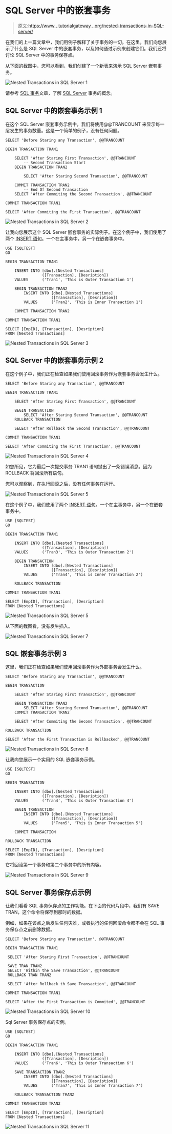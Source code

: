 # SQL Server 中的嵌套事务

> 原文:[https://www . tutorialgateway . org/nested-transactions-in-SQL-server/](https://www.tutorialgateway.org/nested-transactions-in-sql-server/)

在我们的上一篇文章中，我们用例子解释了关于事务的一切。在这里，我们向您展示了什么是 SQL Server 中的嵌套事务，以及如何通过示例来创建它们。我们还将讨论 SQL Server 中的事务保存点。

从下面的截图中，您可以看到，我们创建了一个新表来演示 SQL Server 嵌套事务。

![Nested Transactions in SQL Server 1](img/cd1c5444c26c0ae3e654e42fcce9cddc.png)

请参考 [SQL 事务](https://www.tutorialgateway.org/sql-transaction/)文章，了解 [SQL Server](https://www.tutorialgateway.org/sql/) 事务的概念。

## SQL Server 中的嵌套事务示例 1

在这个 SQL Server 嵌套事务示例中，我们将使用@@TRANCOUNT 来显示每一层发生的事务数量。这是一个简单的例子，没有任何问题。

```
SELECT 'Before Staring any Transaction', @@TRANCOUNT 

BEGIN TRANSACTION TRAN1

	SELECT 'After Staring First Transaction', @@TRANCOUNT 
        -- Second Transaction Start
	BEGIN TRANSACTION TRAN2 

		SELECT 'After Staring Second Transaction', @@TRANCOUNT 

	COMMIT TRANSACTION TRAN2
        -- End Of Second Transaction 
	SELECT 'After Commiting the Second Transaction', @@TRANCOUNT 

COMMIT TRANSACTION TRAN1

SELECT 'After Commiting the First Transaction', @@TRANCOUNT
```

![Nested Transactions in SQL Server 2](img/86e7098786911c731e4d351459936277.png)

让我向您展示这个 SQL Server 嵌套事务的实际例子。在这个例子中，我们使用了两个 [INSERT 语句](https://www.tutorialgateway.org/sql-insert-statement/)。一个在主事务中，另一个在嵌套事务中。

```
USE [SQLTEST]
GO

BEGIN TRANSACTION TRAN1

	INSERT INTO [dbo].[Nested Transactions] 
				([Transaction], [Desription])
	VALUES		('Tran1', 'This is Outer Transaction 1')

	BEGIN TRANSACTION TRAN2 
		INSERT INTO [dbo].[Nested Transactions] 
					([Transaction], [Desription])
		VALUES		('Tran2', 'This is Inner Transaction 1')

	COMMIT TRANSACTION TRAN2

COMMIT TRANSACTION TRAN1

SELECT [EmpID], [Transaction], [Desription]
FROM [Nested Transactions]
```

![Nested Transactions in SQL Server 3](img/ff61ad35c356ad96b2e20090b23db6f7.png)

## SQL Server 中的嵌套事务示例 2

在这个例子中，我们正在检查如果我们使用回滚事务作为嵌套事务会发生什么。

```
SELECT 'Before Staring any Transaction', @@TRANCOUNT 

BEGIN TRANSACTION TRAN1

	SELECT 'After Staring First Transaction', @@TRANCOUNT 

	BEGIN TRANSACTION 		
		SELECT 'After Staring Second Transaction', @@TRANCOUNT 
	ROLLBACK TRANSACTION

	SELECT 'After Rollback the Second Transaction', @@TRANCOUNT 

COMMIT TRANSACTION TRAN1

SELECT 'After Commiting the First Transaction', @@TRANCOUNT
```

![Nested Transactions in SQL Server 4](img/9a257f37a9feeda1ec089dbfb8a914ea.png)

如您所见，它为最后一次提交事务 TRAN1 语句抛出了一条错误消息。因为 ROLLBACK 将回滚所有语句。

您可以观察到，在执行回滚之后，没有任何事务在运行。

![Nested Transactions in SQL Server 5](img/ad3fb568a9a1cf40880ce4801b27d5a6.png)

在这个例子中，我们使用了两个 [INSERT 语句](https://www.tutorialgateway.org/sql-insert-statement/)。一个在主事务中，另一个在嵌套事务中。

```
USE [SQLTEST]
GO

BEGIN TRANSACTION TRAN1

	INSERT INTO [dbo].[Nested Transactions] 
				([Transaction], [Desription])
	VALUES		('Tran3', 'This is Outer Transaction 2')

	BEGIN TRANSACTION 
		INSERT INTO [dbo].[Nested Transactions] 
					([Transaction], [Desription])
		VALUES		('Tran4', 'This is Inner Transaction 2')

	ROLLBACK TRANSACTION 

COMMIT TRANSACTION TRAN1

SELECT [EmpID], [Transaction], [Desription]
FROM [Nested Transactions]
```

![Nested Transactions in SQL Server 5](img/cc5ff7f82ffc55f9fa59b1dfba28d168.png)

从下面的截图看，没有发生插入。

![Nested Transactions in SQL Server 7](img/376c45bb264a718aa5746b9930602dd9.png)

## SQL 嵌套事务示例 3

这里，我们正在检查如果我们使用回滚事务作为外部事务会发生什么。

```
SELECT 'Before Staring any Transaction', @@TRANCOUNT 

BEGIN TRANSACTION 

	SELECT 'After Staring First Transaction', @@TRANCOUNT 

	BEGIN TRANSACTION TRAN2 
		SELECT 'After Staring Second Transaction', @@TRANCOUNT 
	COMMIT TRANSACTION TRAN2

	SELECT 'After Commiting the Second Transaction', @@TRANCOUNT 

ROLLBACK TRANSACTION 

SELECT 'After the First Transaction is Rollbacked', @@TRANCOUNT
```

![Nested Transactions in SQL Server 8](img/3f2194a59e90d09d9b8400ce648aac19.png)

让我向您展示一个实用的 SQL 嵌套事务示例。

```
USE [SQLTEST]
GO

BEGIN TRANSACTION

	INSERT INTO [dbo].[Nested Transactions] 
				([Transaction], [Desription])
	VALUES		('Tran4', 'This is Outer Transaction 4')

	BEGIN TRANSACTION 
		INSERT INTO [dbo].[Nested Transactions] 
					([Transaction], [Desription])
		VALUES		('Tran5', 'This is Inner Transaction 5')

	COMMIT TRANSACTION 

ROLLBACK TRANSACTION

SELECT [EmpID], [Transaction], [Desription]
FROM [Nested Transactions]
```

它将回滚第一个事务和第二个事务中的所有内容。

![Nested Transactions in SQL Server 9](img/61b6ceacd605c64b1463fbaa0ffde68e.png)

## SQL Server 事务保存点示例

让我们看看 SQL 事务保存点的工作功能。在下面的代码片段中，我们有 SAVE TRAN，这个命令将保存到那时的数据。

例如，如果在该点之后发生任何灾难，或者执行的任何回滚命令都不会在 SQL 事务保存点之前删除数据。

```
SELECT 'Before Staring any Transaction', @@TRANCOUNT 

BEGIN TRANSACTION TRAN1

 SELECT 'After Staring First Transaction', @@TRANCOUNT 

 SAVE TRAN TRAN2  
 SELECT 'Within the Save Transaction', @@TRANCOUNT 
 ROLLBACK TRAN TRAN2

 SELECT 'After Rollback th Save Transaction', @@TRANCOUNT 

COMMIT TRANSACTION TRAN1

SELECT 'After the First Transaction is Commited', @@TRANCOUNT 
```

![Nested Transactions in SQL Server 10](img/0eee3d7fce2f6159279398bb57d55193.png)

Sql Server 事务保存点的实例。

```
USE [SQLTEST]
GO

BEGIN TRANSACTION TRAN1

	INSERT INTO [dbo].[Nested Transactions] 
				([Transaction], [Desription])
	VALUES		('Tran6', 'This is Outer Transaction 6')

	SAVE TRANSACTION TRAN2
		INSERT INTO [dbo].[Nested Transactions] 
					([Transaction], [Desription])
		VALUES		('Tran7', 'This is Inner Transaction 7')

	ROLLBACK TRANSACTION TRAN2

COMMIT TRANSACTION TRAN2

SELECT [EmpID], [Transaction], [Desription]
FROM [Nested Transactions]
```

![Nested Transactions in SQL Server 11](img/26b4f0aaa1873bf79b5982cae1122603.png)